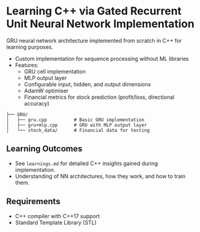 # Learning C++ via Gated Recurrent Unit Neural Network Implementation

GRU neural network architecture implemented from scratch in C++ for learning purposes.

- Custom implementation for sequence processing without ML libraries
- Features:
  - GRU cell implementation
  - MLP output layer
  - Configurable input, hidden, and output dimensions
  - AdamW optimiser
  - Financial metrics for stock prediction (profit/loss, directional accuracy)

```text
├── GRU/
│   ├── gru.cpp          # Basic GRU implementation
│   ├── gru+mlp.cpp      # GRU with MLP output layer
│   └── stock_data/      # Financial data for testing
```

## Learning Outcomes
- See `learnings.md` for detailed C++ insights gained during implementation.
- Understanding of NN architectures, how they work, and how to train them.

## Requirements
- C++ compiler with C++17 support
- Standard Template Library (STL)


